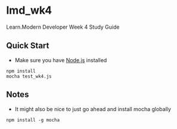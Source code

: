 # lmd_wk4
Learn.Modern Developer Week 4 Study Guide

## Quick Start
* Make sure you have [Node.js](https://nodejs.org/) installed
```
npm install
mocha test_wk4.js
```

## Notes
* It might also be nice to just go ahead and install mocha globally
```
npm install -g mocha
```
